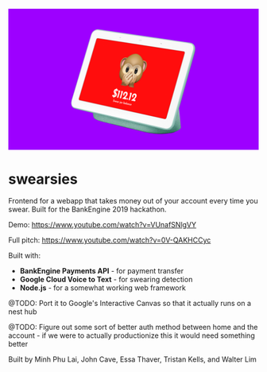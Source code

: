 

![Swearsies](https://github.com/waltzaround/swearsies/blob/master/header.png?raw=true "Swearsies")


# swearsies

Frontend for a webapp that takes money out of your account every time you swear. Built for the BankEngine 2019 hackathon.


Demo: https://www.youtube.com/watch?v=VUnafSNlgVY

Full pitch: https://www.youtube.com/watch?v=0V-QAKHCCyc

Built with:
- **BankEngine Payments API** - for payment transfer
- **Google Cloud Voice to Text** - for swearing detection
- **Node.js** - for a somewhat working web framework

@TODO: Port it to Google's Interactive Canvas so that it actually runs on a nest hub

@TODO: Figure out some sort of better auth method between home and the account - if we were to actually productionize this it would need something better

Built by Minh Phu Lai, John Cave, Essa Thaver, Tristan Kells, and Walter Lim
